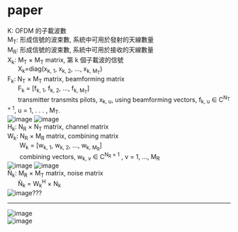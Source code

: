 # paper  
K: OFDM 的子載波數  
M<sub>T</sub>: 形成信號的波束數, 系統中可用於發射的天線數量  
M<sub>R</sub>: 形成信號的波束數, 系統中可用於接收的天線數量  
X<sub>k</sub>: M<sub>T</sub> × M<sub>T</sub> matrix, 第 k 個子載波的信號  
&nbsp;&nbsp;&nbsp;&nbsp;&nbsp;&nbsp;X<sub>k</sub>=diag(x<sub>k, 1</sub>, x<sub>k, 2</sub>, ..., x<sub>k, M<sub>T</sub></sub>)  
F<sub>k</sub>: N<sub>T</sub> × M<sub>T</sub> matrix, beamforming matrix  
&nbsp;&nbsp;&nbsp;&nbsp;&nbsp;&nbsp;F<sub>k</sub> = [f<sub>k, 1</sub>, f<sub>k, 2</sub>, ..., f<sub>k, M<sub>T</sub></sub>]  
&nbsp;&nbsp;&nbsp;&nbsp;&nbsp;&nbsp;transmitter transmits pilots, x<sub>k, u</sub>, using beamforming vectors, f<sub>k, u</sub> ∈ C<sup>N<sub>T</sub> × 1</sup>, u = 1, . . . , M<sub>T</sub>.  
![image](https://github.com/OuO333333/paper/assets/37506309/bf701a0a-867e-402f-a40d-0a9a2d2e8e82)
![image](https://github.com/OuO333333/paper/assets/37506309/e4d5dbc9-de8d-4c66-a872-1198bc912a50)  
H<sub>k</sub>: N<sub>R</sub> × N<sub>T</sub> matrix, channel matrix  
W<sub>k</sub>: N<sub>R</sub> × M<sub>R</sub> matrix, combining matrix  
&nbsp;&nbsp;&nbsp;&nbsp;&nbsp;&nbsp;&nbsp;W<sub>k</sub> = [w<sub>k, 1</sub>, w<sub>k, 2</sub>, ..., w<sub>k, M<sub>R</sub></sub>]  
&nbsp;&nbsp;&nbsp;&nbsp;&nbsp;&nbsp;&nbsp;combining vectors, w<sub>k, v</sub> ∈ C<sup>N<sub>R</sub> × 1</sup> , v = 1, ..., M<sub>R</sub>  
![image](https://github.com/OuO333333/paper/assets/37506309/427724a9-17b8-4cbc-8ec0-1fe5582f199f)
![image](https://github.com/OuO333333/paper/assets/37506309/9f036727-d641-4231-9980-ba79a88d666b)  
Ñ<sub>k</sub>: M<sub>R</sub> × M<sub>T</sub> matrix, noise matrix  
&nbsp;&nbsp;&nbsp;&nbsp;&nbsp;&nbsp;Ñ<sub>k</sub> = W<sub>k</sub><sup>H</sup> × N<sub>k</sub>  
![image](https://github.com/OuO333333/paper/assets/37506309/9d13af86-0c04-44a6-90d8-a26283e29b1f)???

  
-------------------------------------------------------------  


![image](https://github.com/OuO333333/paper/assets/37506309/92f8e685-3841-4b06-9fb8-2abe6bffb340)  
![image](https://github.com/OuO333333/paper/assets/37506309/0abea4ce-1978-4e6b-9941-46b647af62ef)

